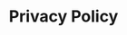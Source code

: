 ---
title: Privacy Policy
keywords: privacy policy
last_updated: July 3, 2018
tags: [beranda]
summary: "privacy policy of master wifi network solution."
sidebar: beranda
permalink: privacy_policy.html
folder: beranda
comments: false
---